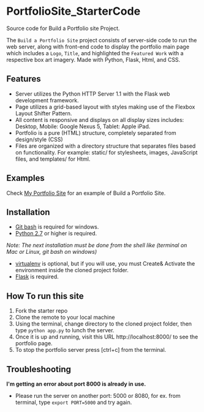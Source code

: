 # PortfolioSite_StarterCode
Source code for Build a Portfolio site Project.

The `Build a Portfolio Site` project consists of server-side code to run the web server, along with front-end code to display the portfolio main page which includes a `Logo`, `Title`, and highlighted the `Featured Work` with a respective box art imagery. Made with Python, Flask, Html, and CSS.

## Features

* Server utilizes the Python HTTP Server 1.1 with the Flask web development framework.
* Page utilizes a grid-based layout with styles making use of the Flexbox Layout Shifter Pattern.
* All content is responsive and displays on all display sizes includes: Desktop, Mobile: Google Nexus 5, Tablet: Apple iPad.
* Portfolio is a pure (HTML) structure, completely separated from design/style (CSS)
* Files are organized with a directory structure that separates files based on functionality. For example: static/ for stylesheets, images, JavaScript files, and templates/ for Html.

## Examples

Check [My Portfolio Site](https://portfolio-wael.herokuapp.com/) for an example of Build a Portfolio Site.

## Installation

* [Git bash](https://git-scm.com/downloads) is required for windows.
* [Python 2.7](https://www.python.org/downloads/release/python-2712/) or higher is required.

*Note: The next installation must be done from the shell like (terminal on Mac or Linux, git bash on windows)*
* [virtualenv](https://packaging.python.org/guides/installing-using-pip-and-virtual-environments/) is optional, but if you will use, you must Create& Activate the environment inside the cloned project folder.
* [Flask](https://flask.palletsprojects.com/en/1.0.x/installation/#python-version) is required.

## How To run this site

1. Fork the starter repo
2. Clone the remote to your local machine
3. Using the terminal, change directory to the cloned project folder, then type `python app.py` to lunch the server.
4. Once it is up and running, visit this URL http://localhost:8000/ to see the portfolio page.
5. To stop the portfolio server press [ctrl+c] from the terminal.

## Troubleshooting

**I'm getting an error about port 8000 is already in use.**
* Please run the server on another port: 5000 or 8080, for ex. from terminal, type `export PORT=5000` and try again.
